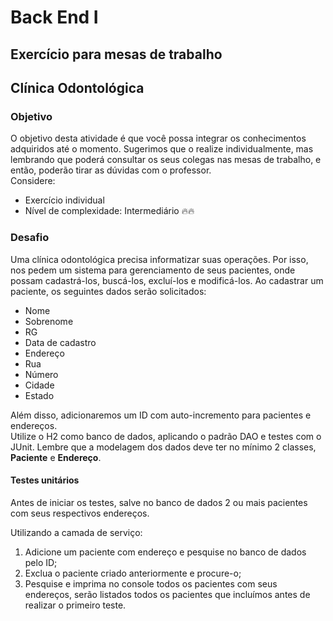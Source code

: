 # Back End I

## Exercício para mesas de trabalho

## Clínica Odontológica

### Objetivo

O objetivo desta atividade é que você possa integrar os conhecimentos adquiridos até o
momento. Sugerimos que o realize individualmente, mas lembrando que poderá consultar
os seus colegas nas mesas de trabalho, e então, poderão tirar as dúvidas com o professor.<br>
Considere:

* Exercício individual
* Nível de complexidade: Intermediário 🔥🔥

### Desafio

Uma clínica odontológica precisa informatizar suas operações. Por isso, nos
pedem um sistema para gerenciamento de seus pacientes, onde possam
cadastrá-los, buscá-los, excluí-los e modificá-los. Ao cadastrar um paciente, os
seguintes dados serão solicitados:

* Nome 
* Sobrenome 
* RG 
* Data de cadastro 
* Endereço 
* Rua 
* Número 
* Cidade 
* Estado

Além disso, adicionaremos um ID com auto-incremento para pacientes e
endereços.<br>
Utilize o H2 como banco de dados, aplicando o padrão DAO e testes com o JUnit.
Lembre que a modelagem dos dados deve ter no mínimo 2 classes, **Paciente** e
**Endereço**.

#### Testes unitários

Antes de iniciar os testes, salve no banco de dados 2 ou mais pacientes com
seus respectivos endereços.

Utilizando a camada de serviço:

1. Adicione um paciente com endereço e pesquise no banco de dados pelo
   ID;
2. Exclua o paciente criado anteriormente e procure-o;
3. Pesquise e imprima no console todos os pacientes com seus endereços,
   serão listados todos os pacientes que incluímos antes de realizar o
   primeiro teste.